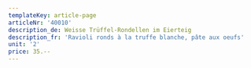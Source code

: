 ```yaml
---
templateKey: article-page
articleNr: '40010'
description_de: Weisse Trüffel-Rondellen im Eierteig
description_fr: 'Ravioli ronds à la truffe blanche, pâte aux oeufs'
unit: '2'
price: 35.--
---
```


